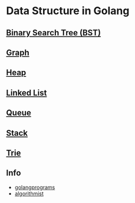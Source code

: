 # Data Structure in Golang

## [Binary Search Tree (BST)](https://github.com/zinuhe/golang-data-structure/tree/main/binarySearchTree)

## [Graph](https://github.com/zinuhe/golang-data-structure/tree/main/graph)

## [Heap](https://github.com/zinuhe/golang-data-structure/tree/main/heap)

## [Linked List](https://github.com/zinuhe/golang-data-structure/tree/main/linkedList)

## [Queue](https://github.com/zinuhe/golang-data-structure/tree/main/queue)

## [Stack](https://github.com/zinuhe/golang-data-structure/tree/main/stack)

## [Trie](https://github.com/zinuhe/golang-data-structure/tree/main/trie)

## Info
* [golangprograms](https://www.golangprograms.com/data-structure-and-algorithms.html)
* [algorithmist](https://algorithmist.com/wiki/Data_structure)
